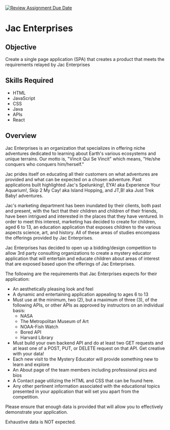 [![Review Assignment Due Date](https://classroom.github.com/assets/deadline-readme-button-24ddc0f5d75046c5622901739e7c5dd533143b0c8e959d652212380cedb1ea36.svg)](https://classroom.github.com/a/wvwhKbt7)
# Jac Enterprises

## Objective


Create a single page application (SPA) that creates a product that meets the requirements relayed by Jac Enterprises


## Skills Required

  - HTML
  - JavaScript
  - CSS
  - Java
  - APIs
  - React



## Overview


Jac Enterprises is an organization that specializes in offering niche adventures dedicated to learning about Earth's various ecosystems and unique terrains. Our motto is, "Vincit Qui Se Vincit" which means, "He/she conquers who conquers him/herself."


Jac prides itself on educating all their customers on what adventures are provided and what can be expected on a chosen adventure. Past applications built highlighted Jac's Spelunking!, EYA! aka Experience Your Aquarium!, Skip 2 My Cay! aka Island Hopping, and JT,B! aka Just Trek Baby! adventures.


Jac's marketing department has been inundated by their clients, both past and present, with the fact that their children and children of their friends, have been intrigued and interested in the places that they have ventured. In order to meet this interest, marketing has decided to create for children, aged 6 to 13, an education application that exposes children to the various aspects
science, art, and history. All of these areas of studies encompass the offerings provided by Jac Enterprises.

Jac Enterprises has decided to open up a bidding/design competition to allow 3rd party consulting organizations to create a mystery educator application that will entertain and educate children about areas of interest that are exposed based upon the offerings of Jac Enterprises.


The following are the requirements that Jac Enterprises expects for their application:

  - An aesthetically pleasing look and feel
  - A dynamic and entertaining application appealing to ages 6 to 13
  - Must use at the minimum, two (2), but a maximum of three (3), of the following APIs, or other APIs as approved by instructors on an individual basis:
    - NASA
    - The Metropolitan Museum of Art
    - NOAA-Fish Watch
    - Bored API
    - Harvard Library
  - Must build your own backend API and do at least two GET requests and at least one of a POST, PUT, or DELETE request on that API. Get creative with your data!
  - Each new visit to the Mystery Educator will provide something new to learn and explore
  - An About page of the team members including professional pics and bios
  - A Contact page utilizing the HTML and CSS that can be found here.
  - Any other pertinent information associated with the educational topics presented in your application that will set you apart from the competition.


Please ensure that enough data is provided that will allow you to effectively demonstrate your application.

Exhaustive data is NOT expected.
